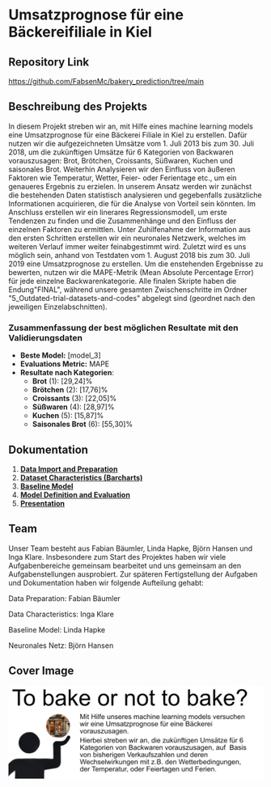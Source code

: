 # Umsatzprognose für eine Bäckereifiliale in Kiel

## Repository Link

https://github.com/FabsenMc/bakery_prediction/tree/main

## Beschreibung des Projekts

In diesem Projekt streben wir an, mit Hilfe eines machine learning models eine Umsatzprognose für eine Bäckerei Filiale in Kiel zu erstellen. Dafür nutzen wir die aufgezeichneten Umsätze vom 1. Juli 2013 bis zum 30. Juli 2018, um die zukünftigen Umsätze für 6 Kategorien von Backwaren vorauszusagen: Brot, Brötchen, Croissants, Süßwaren, Kuchen und saisonales Brot. Weiterhin Analysieren wir den Einfluss von äußeren Faktoren wie  Temperatur, Wetter, Feier- oder Ferientage etc., um ein genaueres Ergebnis zu erzielen.
In unserem Ansatz werden wir zunächst die bestehenden Daten statistisch analysieren und gegebenfalls zusätzliche Informationen acquirieren, die für die Analyse von Vorteil sein könnten. Im Anschluss erstellen wir ein linerares Regressionsmodell, um erste Tendenzen zu finden und die Zusammenhänge und den Einfluss der einzelnen Faktoren zu ermittlen. Unter Zuhilfenahme der Information aus den ersten Schritten erstellen wir ein neuronales Netzwerk, welches im weiteren Verlauf immer  weiter  feinabgestimmt wird. Zuletzt wird es uns möglich sein, anhand von Testdaten vom 1. August 2018 bis zum 30. Juli 2019 eine Umsatzprognose zu erstellen. Um die enstehenden Ergebnisse zu bewerten, nutzen wir die MAPE-Metrik (Mean Absolute Percentage Error) für jede einzelne Backwarenkategorie.
Alle finalen Skripte haben die Endung"FINAL", während unsere gesamten Zwischenschritte im Ordner "5_Outdated-trial-datasets-and-codes" abgelegt sind (geordnet nach den jeweiligen Einzelabschnitten).

### Zusammenfassung der best möglichen Resultate mit den Validierungsdaten

-   **Beste Model:** [model_3]
-   **Evaluations Metric:** MAPE
-   **Resultate nach Kategorien**:
    -   **Brot** (1): [29,24]%
    -   **Brötchen** (2): [17,76]%
    -   **Croissants** (3): [22,05]%
    -   **Süßwaren** (4): [28,97]%
    -   **Kuchen** (5): [15,87]%
    -   **Saisonales Brot** (6): [55,30]%

## Dokumentation

1.  [**Data Import and Preparation**](0_DataPreparation/)
3.  [**Dataset Characteristics (Barcharts)**](1_DatasetCharacteristics/)
4.  [**Baseline Model**](2_BaselineModel/)
5.  [**Model Definition and Evaluation**](3_Model/)
6.  [**Presentation**](4_Presentation/README.md)

## Team
Unser Team besteht aus Fabian Bäumler, Linda Hapke, Björn Hansen und Inga Klare. 
Insbesondere zum Start des Projektes haben wir viele Aufgabenbereiche gemeinsam bearbeitet und uns gemeinsam an den Aufgabenstellungen ausprobiert. 
Zur späteren Fertigstellung der Aufgaben und Dokumentation haben wir folgende Aufteilung gehabt:

Data Preparation: Fabian Bäumler

Data Characteristics: Inga Klare

Baseline Model: Linda Hapke

Neuronales Netz: Björn Hansen



## Cover Image

![Cover Image](CoverImage/Cover-Image.jpg)
